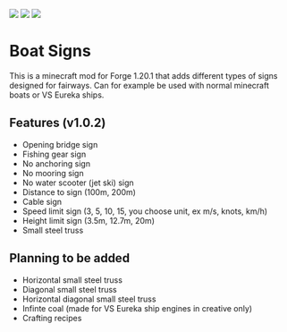 [<img src="https://img.shields.io/badge/Modrinth-gray?logo=modrinth">](https://modrinth.com/mod/boat-signs)
[<img src="https://img.shields.io/badge/GitHub-gray?logo=github">](https://github.com/BobGaemes/Boat-Signs)
[<img src="https://img.shields.io/github/v/release/BobGaemes/Boat-Signs.svg">](https://github.com/BobGaemes/Boat-Signs/releases)

# Boat Signs
This is a minecraft mod for Forge 1.20.1 that adds different types of signs designed for fairways.
Can for example be used with normal minecraft boats or VS Eureka ships.

## Features (v1.0.2)
- Opening bridge sign
- Fishing gear sign
- No anchoring sign
- No mooring sign
- No water scooter (jet ski) sign
- Distance to sign (100m, 200m)
- Cable sign
- Speed limit sign (3, 5, 10, 15, you choose unit, ex m/s, knots, km/h)
- Height limit sign (3.5m, 12.7m, 20m)
- Small steel truss

## Planning to be added
- Horizontal small steel truss
- Diagonal small steel truss
- Horizontal diagonal small steel truss
- Infinte coal (made for VS Eureka ship engines in creative only)
- Crafting recipes
